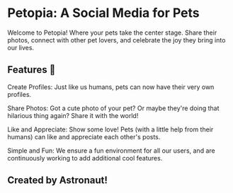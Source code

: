 
# Petopia: A Social Media for Pets

Welcome to Petopia! Where your pets take the center stage. Share their photos, connect with other pet lovers, and celebrate the joy they bring into our lives.

## Features 🚀

Create Profiles: Just like us humans, pets can now have their very own profiles.

Share Photos: Got a cute photo of your pet? Or maybe they're doing that hilarious thing again? Share it with the world!

Like and Appreciate: Show some love! Pets (with a little help from their humans) can like and appreciate each other's posts.

Simple and Fun: We ensure a fun environment for all our users, and are continuously working to add additional cool features.

## Created by Astronaut!
